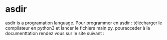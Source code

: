 # asdir
asdir is a programation language.
Pour programmer en asdir :
télécharger le compilateur en python3 et lancer le fichiers main.py.
pouracceder à la documenttation rendez vous sur le site suivant :

